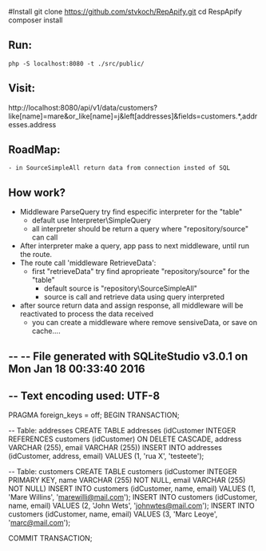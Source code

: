 #Install
    git clone https://github.com/stvkoch/RepApify.git
    cd RespApify
    composer install



## Run:

    php -S localhost:8080 -t ./src/public/

## Visit:

http://localhost:8080/api/v1/data/customers?like[name]=mare&or_like[name]=j&left[addresses]&fields=customers.*,addresses.address

## RoadMap:

    - in SourceSimpleAll return data from connection insted of SQL

## How work?

- Middleware ParseQuery try find especific interpreter for the "table"
    - default use Interpreter\SimpleQuery
    - all interpreter should be return a query where "repository/source" can call
- After interpreter make a query, app pass to next middleware, until run the route.
- The route call 'middleware RetrieveData':
    - first "retrieveData" try find aproprieate "repository/source" for the "table"
        - default source is "repository\SourceSimpleAll"
        - source is call and retrieve data using query interpreted
- after source return data and assign response, all middleware will be reactivated to process the data received
    - you can create a middleware where remove sensiveData, or save on cache....



--
-- File generated with SQLiteStudio v3.0.1 on Mon Jan 18 00:33:40 2016
--
-- Text encoding used: UTF-8
--
PRAGMA foreign_keys = off;
BEGIN TRANSACTION;

-- Table: addresses
CREATE TABLE addresses (idCustomer INTEGER REFERENCES customers (idCustomer) ON DELETE CASCADE, address VARCHAR (255), email VARCHAR (255))
INSERT INTO addresses (idCustomer, address, email) VALUES (1, 'rua X', 'testeete');

-- Table: customers
CREATE TABLE customers (idCustomer INTEGER PRIMARY KEY, name VARCHAR (255) NOT NULL, email VARCHAR (255) NOT NULL)
INSERT INTO customers (idCustomer, name, email) VALUES (1, 'Mare Willins', 'marewilli@mail.com');
INSERT INTO customers (idCustomer, name, email) VALUES (2, 'John Wets', 'johnwtes@mail.com');
INSERT INTO customers (idCustomer, name, email) VALUES (3, 'Marc Leoye', 'marc@mail.com');

COMMIT TRANSACTION;

